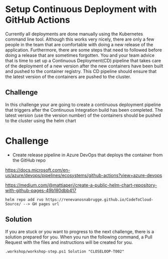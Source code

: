 # Setup Continuous Deployment with GitHub Actions

Currently all deployments are done manually using the Kubernetes command line tool. Although this works very nicely, there are only a few people in the team that are comfortable with doing a new release of the application. Furthermore, there are some steps that need to followed before doing a release that are sometimes forgotten. You and your team advice that is time to set up a Continuous Deployment(CD) pipeline that takes care of the deployment of a new version after the new containers have been built and pushed to the container registry. This CD pipeline should ensure that the latest version of the containers are pushed to the cluster.

## Challenge 

In this challenge your are going to create a continuous deployment pipeline that triggers after the Continuous Integration build has been completed. The latest version (use the version number) of the containers should be pushed to the cluster using the helm chart

# Challenge

* Create release pipeline in Azure DevOps that deploys the container from the GitHub repo

https://docs.microsoft.com/en-us/azure/devops/pipelines/ecosystems/github-actions?view=azure-devops

https://medium.com/@mattiaperi/create-a-public-helm-chart-repository-with-github-pages-49b180dbb417

```
helm repo add rvo https://renevanosnabrugge.github.io/CodeToCloud-Source/ --> GH pages url
```

## Solution
If you are stuck or you want to progress to the next challenge, there is a solution prepared for you. When you run the following command, a Pull Request with the files and instructions will be created for you. 

```
.workshop/workshop-step.ps1 Solution "CLOSELOOP-T002"
```